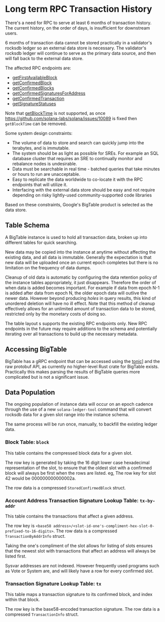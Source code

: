 # Long term RPC Transaction History
There's a need for RPC to serve at least 6 months of transaction history.  The current history, on the order of days, is insufficient for downstream users.

6 months of transaction data cannot be stored practically in a validator's rocksdb ledger so an external data store is necessary.   The validator's rocksdb ledger will continue to serve as the primary data source, and then will fall back to the external data store.

The affected RPC endpoints are:
* [getFirstAvailableBlock](developing/clients/jsonrpc-api.md#getfirstavailableblock)
* [getConfirmedBlock](developing/clients/jsonrpc-api.md#getconfirmedblock)
* [getConfirmedBlocks](developing/clients/jsonrpc-api.md#getconfirmedblocks)
* [getConfirmedSignaturesForAddress](developing/clients/jsonrpc-api.md#getconfirmedsignaturesforaddress)
* [getConfirmedTransaction](developing/clients/jsonrpc-api.md#getconfirmedtransaction)
* [getSignatureStatuses](developing/clients/jsonrpc-api.md#getsignaturestatuses)

Note that [getBlockTime](developing/clients/jsonrpc-api.md#getblocktime) is not supported, as once https://github.com/solana-labs/solana/issues/10089 is fixed then `getBlockTime` can be removed.

Some system design constraints:
* The volume of data to store and search can quickly jump into the terabytes, and is immutable.
* The system should be as light as possible for SREs.  For example an SQL database cluster that requires an SRE to continually monitor and rebalance nodes is undesirable.
* Data must be searchable in real time - batched queries that take minutes or hours to run are unacceptable.
* Easy to replicate the data worldwide to co-locate it with the RPC endpoints that will utilize it.
* Interfacing with the external data store should be easy and not require depending on risky lightly-used community-supported code libraries

Based on these constraints, Google's BigTable product is selected as the data store.

## Table Schema
A BigTable instance is used to hold all transaction data, broken up into different tables for quick searching.

New data may be copied into the instance at anytime without affecting the existing data, and all data is immutable.  Generally the expectation is that new data will be uploaded once an current epoch completes but there is no limitation on the frequency of data dumps.

Cleanup of old data is automatic by configuring the data retention policy of the instance tables appropriately, it just disappears.  Therefore the order of when data is added becomes important.  For example if data from epoch N-1 is added after data from epoch N, the older epoch data will outlive the newer data.  However beyond producing _holes_ in query results, this kind of unordered deletion will have no ill effect.  Note that this method of cleanup effectively allows for an unlimited amount of transaction data to be stored, restricted only by the monetary costs of doing so.

The table layout s supports the existing RPC endpoints only.  New RPC endpoints in the future may require additions to the schema and potentially iterating over all transactions to build up the necessary metadata.

## Accessing BigTable
BigTable has a gRPC endpoint that can be accessed using the [tonic](https://crates.io/crates/crate)] and the raw protobuf API, as currently no higher-level Rust crate for BigTable exists.  Practically this makes parsing the results of BigTable queries more complicated but is not a significant issue.

## Data Population
The ongoing population of instance data will occur on an epoch cadence through the use of a new `solana-ledger-tool` command that will convert rocksdb data for a given slot range into the instance schema.

The same process will be run once, manually, to backfill the existing ledger data.

### Block Table: `block`

This table contains the compressed block data for a given slot.

The row key is generated by taking the 16 digit lower case hexadecimal representation of the slot, to ensure that the oldest slot with a confirmed block will always be first when the rows are listed.  eg, The row key for slot 42 would be 000000000000002a.

The row data is a compressed `StoredConfirmedBlock` struct.


### Account Address Transaction Signature Lookup Table: `tx-by-addr`

This table contains the transactions that affect a given address.

The row key is `<base58
address>/<slot-id-one's-compliment-hex-slot-0-prefixed-to-16-digits>`.  The row data is a compressed `TransactionByAddrInfo` struct.

Taking the one's compliment of the slot allows for listing of slots ensures that the newest slot with transactions that affect an address will always be listed first.

Sysvar addresses are not indexed.  However frequently used programs such as Vote or System are, and will likely have a row for every confirmed slot.

### Transaction Signature Lookup Table: `tx`

This table maps a transaction signature to its confirmed block, and index within that block.

The row key is the base58-encoded transaction signature. The row data is a compressed `TransactionInfo` struct.
